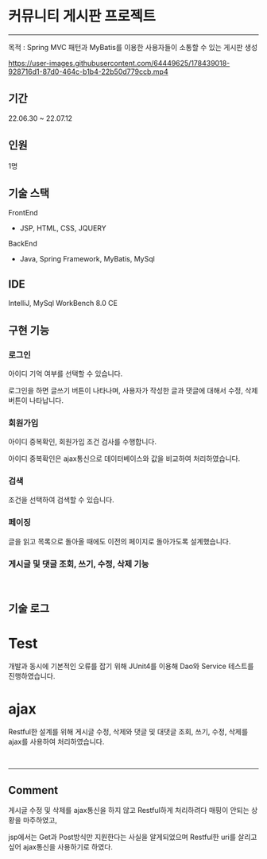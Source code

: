 # 커뮤니티 게시판 프로젝트 
---
목적 : Spring MVC 패턴과 MyBatis를 이용한 사용자들이 소통할 수 있는 게시판 생성


https://user-images.githubusercontent.com/64449625/178439018-928716d1-87d0-464c-b1b4-22b50d779ccb.mp4



## 기간
22.06.30 ~ 22.07.12

## 인원
1명

## 기술 스택
FrontEnd
- JSP, HTML, CSS, JQUERY

BackEnd
- Java, Spring Framework, MyBatis, MySql

## IDE
IntelliJ, MySql WorkBench 8.0 CE

## 구현 기능
### 로그인

  아이디 기억 여부를 선택할 수 있습니다.
  
  로그인을 하면 글쓰기 버튼이 나타나며, 사용자가 작성한 글과 댓글에 대해서 수정, 삭제 버튼이 나타납니다.

### 회원가입

  아이디 중복확인, 회원가입 조건 검사를 수행합니다.
  
  아이디 중복확인은 ajax통신으로 데이터베이스와 값을 비교하여 처리하였습니다.

### 검색

  조건을 선택하여 검색할 수 있습니다.

### 페이징

  글을 읽고 목록으로 돌아올 때에도 이전의 페이지로 돌아가도록 설계했습니다.

### 게시글 및 댓글 조회, 쓰기, 수정, 삭제 기능
 
<br>

## 기술 로그

# Test
개발과 동시에 기본적인 오류를 잡기 위해 JUnit4를 이용해 Dao와 Service 테스트를 진행하였습니다.

# ajax
Restful한 설계를 위해 게시글 수정, 삭제와 댓글 및 대댓글 조회, 쓰기, 수정, 삭제를 ajax를 사용하여 처리하였습니다.

<br>

---

## Comment
  
  게시글 수정 및 삭제를 ajax통신을 하지 않고 Restful하게 처리하려다 매핑이 안되는 상황을 마주하였고, 
  
  jsp에서는 Get과 Post방식만 지원한다는 사실을 알게되었으며 Restful한 uri를 살리고 싶어 ajax통신을 사용하기로 하였다.
  
  
  
